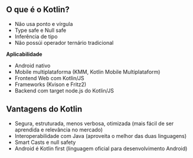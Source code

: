 ## O que é o Kotlin? ##

+ Não usa ponto e vírgula
+ Type safe e Null safe
+ Inferência de tipo
+ Não possúi operador ternário tradicional

**Aplicabilidade**

+ Android nativo
+ Mobile multiplataforma (KMM, Kotlin Mobile Multiplataform)
+ Frontend Web com Kotlin/JS
+ Frameworks (Kvison e Fritz2)
+ Backend com target node.js do Kotlin/JS

## Vantagens do Kotlin ##

+ Segura, estruturada, menos verbosa, otimizada (mais fácil de ser aprendida e relevância no mercado)
+ Interoperabilidade com Java (aproveita o melhor das duas linguagens)
+ Smart Casts e null safety 
+ Android é Kotlin first (linguagem oficial para desenvolvimento Android)







